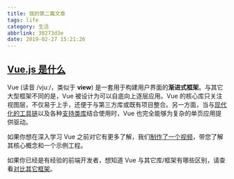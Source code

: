 ```yaml
---
title: 我的第二篇文章
tags: life
category: 生活
abbrlink: 38273d3e
date: 2019-02-27 15:21:26
---
```


## [Vue.js 是什么](https://cn.vuejs.org/v2/guide/index.html#Vue-js-%E6%98%AF%E4%BB%80%E4%B9%88)

Vue (读音 /vjuː/，类似于 **view**) 是一套用于构建用户界面的**渐进式框架**。与其它大型框架不同的是，Vue 被设计为可以自底向上逐层应用。Vue 的核心库只关注视图层，不仅易于上手，还便于与第三方库或既有项目整合。另一方面，当与[现代化的工具链](https://cn.vuejs.org/v2/guide/single-file-components.html)以及各种[支持类库](https://github.com/vuejs/awesome-vue#libraries--plugins)结合使用时，Vue 也完全能够为复杂的单页应用提供驱动。

如果你想在深入学习 Vue 之前对它有更多了解，我们[制作了一个视频](https://cn.vuejs.org/v2/guide/index.html#)，带您了解其核心概念和一个示例工程。

如果你已经是有经验的前端开发者，想知道 Vue 与其它库/框架有哪些区别，请查看[对比其它框架](https://cn.vuejs.org/v2/guide/comparison.html)。